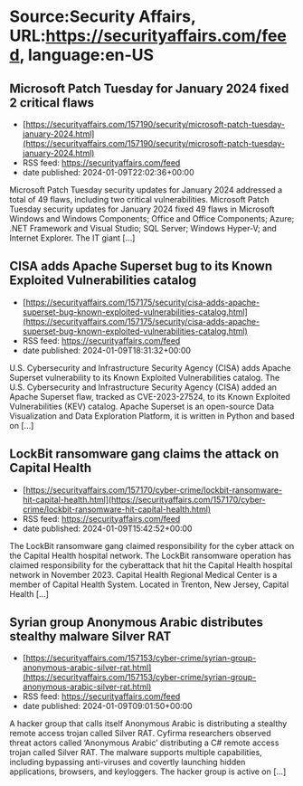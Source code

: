 # Source:Security Affairs, URL:https://securityaffairs.com/feed, language:en-US

## Microsoft Patch Tuesday for January 2024 fixed 2 critical flaws
 - [https://securityaffairs.com/157190/security/microsoft-patch-tuesday-january-2024.html](https://securityaffairs.com/157190/security/microsoft-patch-tuesday-january-2024.html)
 - RSS feed: https://securityaffairs.com/feed
 - date published: 2024-01-09T22:02:36+00:00

Microsoft Patch Tuesday security updates for January 2024 addressed a total of 49 flaws, including two critical vulnerabilities. Microsoft Patch Tuesday security updates for January 2024 fixed 49 flaws in Microsoft Windows and Windows Components; Office and Office Components; Azure; .NET Framework and Visual Studio; SQL Server; Windows Hyper-V; and Internet Explorer. The IT giant [&#8230;]

## CISA adds Apache Superset bug to its Known Exploited Vulnerabilities catalog
 - [https://securityaffairs.com/157175/security/cisa-adds-apache-superset-bug-known-exploited-vulnerabilities-catalog.html](https://securityaffairs.com/157175/security/cisa-adds-apache-superset-bug-known-exploited-vulnerabilities-catalog.html)
 - RSS feed: https://securityaffairs.com/feed
 - date published: 2024-01-09T18:31:32+00:00

U.S. Cybersecurity and Infrastructure Security Agency (CISA) adds Apache Superset vulnerability&#160;to its Known Exploited Vulnerabilities catalog. The U.S. Cybersecurity and Infrastructure Security Agency (CISA)&#160;added&#160;an Apache Superset flaw, tracked as CVE-2023-27524, to its Known Exploited Vulnerabilities (KEV) catalog. Apache Superset&#160;is an open-source Data Visualization and Data Exploration Platform, it is written in Python and based on [&#8230;]

## LockBit ransomware gang claims the attack on Capital Health
 - [https://securityaffairs.com/157170/cyber-crime/lockbit-ransomware-hit-capital-health.html](https://securityaffairs.com/157170/cyber-crime/lockbit-ransomware-hit-capital-health.html)
 - RSS feed: https://securityaffairs.com/feed
 - date published: 2024-01-09T15:42:52+00:00

The LockBit ransomware gang claimed responsibility for the cyber attack on the Capital Health hospital network. The LockBit ransomware operation has claimed responsibility for the cyberattack that hit the Capital Health hospital network in November 2023. Capital Health Regional Medical Center is a member of Capital Health System. Located in Trenton, New Jersey, Capital Health [&#8230;]

## Syrian group Anonymous Arabic distributes stealthy malware Silver RAT
 - [https://securityaffairs.com/157153/cyber-crime/syrian-group-anonymous-arabic-silver-rat.html](https://securityaffairs.com/157153/cyber-crime/syrian-group-anonymous-arabic-silver-rat.html)
 - RSS feed: https://securityaffairs.com/feed
 - date published: 2024-01-09T09:01:50+00:00

A hacker group that calls itself Anonymous Arabic is distributing a stealthy remote access trojan called Silver RAT. Cyfirma researchers observed threat actors called ‘Anonymous Arabic’ distributing a C# remote access trojan called Silver RAT. The malware supports multiple capabilities, including bypassing anti-viruses and covertly launching hidden applications, browsers, and keyloggers. The hacker group is active on [&#8230;]

